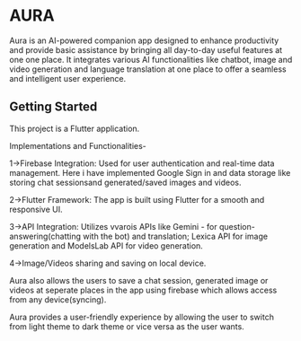 # AURA

Aura is an AI-powered companion app designed to enhance productivity and provide basic assistance by bringing all day-to-day useful features at one one place. It integrates various AI functionalities like chatbot, image and video generation and language translation at one place to offer a seamless and intelligent user experience.

## Getting Started

This project is a Flutter application.

Implementations and Functionalities-

1->Firebase Integration: Used for user authentication and real-time data management. Here i have implemented Google Sign in and data storage like storing chat sessionsand generated/saved images and videos.

2->Flutter Framework: The app is built using Flutter for a smooth and responsive UI.

3->API Integration: Utilizes vvarois APIs like Gemini - for question-answering(chatting with the bot) and translation; Lexica API for image generation and ModelsLab API for video generation.

4->Image/Videos sharing and saving on local device.


Aura also allows the users to save a chat session, generated image or videos at seperate places in the app using firebase which allows access from any device(syncing).

Aura provides a user-friendly experience by allowing the user to switch from light theme to dark theme or vice versa as the user wants. 
